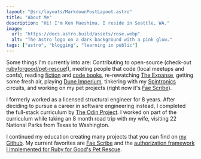 ```yaml
---
layout: "@src/layouts/MarkdownPostLayout.astro"
title: "About Me"
description: "Hi! I'm Ken Maeshima. I reside in Seattle, WA."
image:
  url: "https://docs.astro.build/assets/rose.webp"
  alt: "The Astro logo on a dark background with a pink glow."
tags: ["astro", "blogging", "learning in public"]
---
```


Some things I'm currently into are: Contributing to open-source (check-out [rubyforgood/pet-rescue](https://github.com/rubyforgood/pet-rescue)!), meeting people that code (local meetups and confs), reading [fiction](https://en.wikipedia.org/wiki/The_Trial) and [code books](https://100go.co/book/), <nobr>re-rewatching</nobr> [The Expanse](<https://en.wikipedia.org/wiki/The_Expanse_(TV_series)>), getting some fresh air, playing [Dune Imperium](https://www.direwolfdigital.com/dune-imperium/), tinkering with my [Spintronics](https://upperstory.com/spintronics/) circuits, and working on my pet projects (right now it's [Fae Scribe](https://github.com/mononoken/fae-scribe)).

I formerly worked as a licensed structural engineer for <nobr>8 years</nobr>. After deciding to pursue a career in software engineering instead, I completed the <nobr>full-stack</nobr> curriculum by [The Odin Project](https://www.theodinproject.com). I worked on part of the curriculum while taking an <nobr>8 month</nobr> road trip with my wife, visiting 22 National Parks from Texas to Washington.

I continued my education creating many projects that you can find on [my Github](https://github.com/mononoken). My current favorites are [Fae Scribe](https://github.com/mononoken/fae-scribe) and the [authorization framework I implemented for Ruby for Good's Pet Rescue](https://github.com/rubyforgood/pet-rescue/pull/466).
